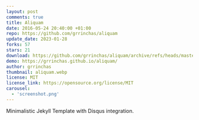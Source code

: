 ```yaml
---
layout: post
comments: true
title: Aliquam
date: 2016-05-24 20:40:00 +01:00
repo: https://github.com/grrinchas/aliquam
update_date: 2023-01-28
forks: 57
stars: 21
download: https://github.com/grrinchas/aliquam/archive/refs/heads/master.zip
demo: https://grrinchas.github.io/aliquam/
author: grrinchas
thumbnail: aliquam.webp
license: MIT
license_link: https://opensource.org/license/MIT
carousel:
  - 'screenshot.png'
---
```


Minimalistic Jekyll Template with Disqus integration.
